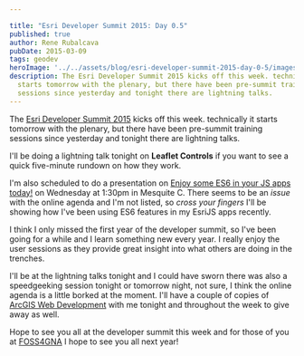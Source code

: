 ```yaml
---

title: "Esri Developer Summit 2015: Day 0.5"
published: true
author: Rene Rubalcava
pubDate: 2015-03-09
tags: geodev
heroImage: '../../assets/blog/esri-developer-summit-2015-day-0-5/images/devsummit_2015.jpg'
description: The Esri Developer Summit 2015 kicks off this week. technically it
  starts tomorrow with the plenary, but there have been pre-summit training
  sessions since yesterday and tonight there are lightning talks.
---
```


The [Esri Developer Summit 2015](http://www.esri.com/events/devsummit/agenda)
kicks off this week. technically it starts tomorrow with the plenary, but there
have been pre-summit training sessions since yesterday and tonight there are
lightning talks.

I'll be doing a lightning talk tonight on **Leaflet Controls** if you want to
see a quick five-minute rundown on how they work.

I'm also scheduled to do a presentation on
[Enjoy some ES6 in your JS apps today!](https://geonet.esri.com/thread/118134)
on Wednesday at 1:30pm in Mesquite C. There seems to be an _issue_ with the
online agenda and I'm not listed, so _cross your fingers_ I'll be showing how
I've been using ES6 features in my EsriJS apps recently.

I think I only missed the first year of the developer summit, so I've been going
for a while and I learn something new every year. I really enjoy the user
sessions as they provide great insight into what others are doing in the
trenches.

I'll be at the lightning talks tonight and I could have sworn there was also a
speedgeeking session tonight or tomorrow night, not sure, I think the online
agenda is a little borked at the moment. I'll have a couple of copies of
[ArcGIS Web Development](http://www.amazon.com/dp/1617291617/ref=as_sl_pc_tf_lc?tag=odoenet-20&camp=15309&creative=331441&linkCode=st1&creativeASIN=1617291617&adid=0YF9M7SEXBZ04VAGSK55&ref-refURL=http%3A%2F%2Fodoe.net%2Fblog%2F)
with me tonight and throughout the week to give away as well.

Hope to see you all at the developer summit this week and for those of you at
[FOSS4GNA](https://2015.foss4g-na.org/) I hope to see you all next year!
